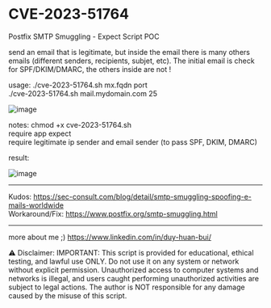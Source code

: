 # CVE-2023-51764
Postfix SMTP Smuggling - Expect Script POC

send an email that is legitimate, but inside the email there is many others emails (different senders, recipients, subjet, etc).
The initial email is check for SPF/DKIM/DMARC, the others inside are not !

usage: ./cve-2023-51764.sh mx.fqdn port
<br>./cve-2023-51764.sh mail.mydomain.com 25

![image](https://github.com/duy-31/CVE-2023-51764/assets/20819326/e6a0175f-b5ed-4022-aa06-386599984df3)


notes:
chmod +x cve-2023-51764.sh
<br> require app expect
<br> require legitimate ip sender and email sender (to pass SPF, DKIM, DMARC)

result:

![image](https://github.com/duy-31/CVE-2023-51764/assets/20819326/82d31732-8548-493c-98e8-28cadc571107)


------

Kudos: https://sec-consult.com/blog/detail/smtp-smuggling-spoofing-e-mails-worldwide
<br>Workaround/Fix: https://www.postfix.org/smtp-smuggling.html

------

more about me ;) https://www.linkedin.com/in/duy-huan-bui/

⚠️ Disclaimer:
IMPORTANT: This script is provided for educational, ethical testing, and lawful use ONLY. Do not use it on any system or network without explicit permission. Unauthorized access to computer systems and networks is illegal, and users caught performing unauthorized activities are subject to legal actions. The author is NOT responsible for any damage caused by the misuse of this script.

